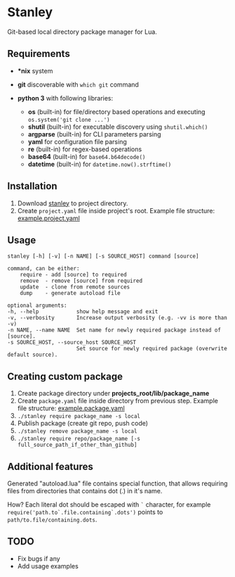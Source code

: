 # Stanley
Git-based local directory package manager for Lua.

## Requirements
* __*nix__ system

* __git__ discoverable with ```which git``` command

* __python 3__ with following libraries:
  * __os__ (built-in) for file/directory based operations and executing ```os.system('git clone ...')```
  * __shutil__ (built-in) for executable discovery using ```shutil.which()```
  * __argparse__ (built-in) for CLI parameters parsing
  * __yaml__ for configuration file parsing
  * __re__ (built-in) for regex-based operations
  * __base64__ (built-in) for ```base64.b64decode()```
  * __datetime__ (built-in) for ```datetime.now().strftime()```
  
## Installation
1. Download [stanley](./stanley) to project directory.
2. Create ```project.yaml``` file inside project's root. Example file structure: [example.project.yaml](./example.project.yaml)

## Usage
>
    stanley [-h] [-v] [-n NAME] [-s SOURCE_HOST] command [source]

    command, can be either:
        require - add [source] to required
        remove  - remove [source] from required
        update  - clone from remote sources
        dump    - generate autoload file

    optional arguments:
    -h, --help            show help message and exit
    -v, --verbosity       Increase output verbosity (e.g. -vv is more than -v)
    -n NAME, --name NAME  Set name for newly required package instead of [source].
    -s SOURCE_HOST, --source_host SOURCE_HOST
                          Set source for newly required package (overwrite default source).

## Creating custom package
1. Create package directory under __projects_root/lib/package_name__
2. Create ```package.yaml``` file inside directory from previous step. Example file structure: [example.package.yaml](./example.package.yaml)
3. ```./stanley require package_name -s local```
4. Publish package (create git repo, push code)
5. ```./stanley remove package_name -s local```
6. ```./stanley require repo/package_name [-s full_source_path_if_other_than_github]```

## Additional features
Generated "autoload.lua" file contains special function, that allows requiring files from directories that contains dot (.) in it's name.

How? Each literal dot should be escaped with ``` ` ``` character, for example ```require('path.to`.file.containing`.dots')``` points to ```path/to.file/containing.dots```.

## TODO
* Fix bugs if any
* Add usage examples
